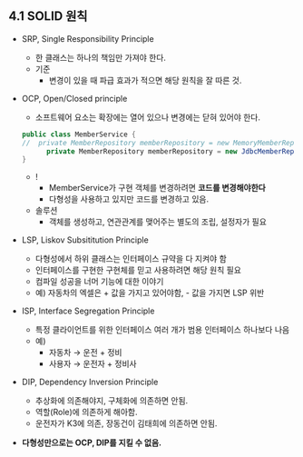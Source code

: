 ## 4.1 SOLID 원칙

- SRP, Single Responsibility Principle
    - 한 클래스는 하나의 책임만 가져야 한다.
    - 기준
        - 변경이 있을 때 파급 효과가 적으면 해당 원칙을 잘 따른 것.
- OCP, Open/Closed principle
    - 소프트웨어 요소는 확장에는 열어 있으나 변경에는 닫혀 있어야 한다.

    ``` java
    public class MemberService {
    //	private MemberRepository memberRepository = new MemoryMemberRepository();
    	  private MemberRepository memberRepository = new JdbcMemberRepository();
    }
    ```

    - !
        - MemberService가 구현 객체를 변경하려면 **코드를 변경해야한다**
        - 다형성을 사용하고 있지만 코드를 변경하고 있음.
    - 솔루션
        - 객체를 생성하고, 연관관계를 맺어주는 별도의 조립, 설정자가 필요
- LSP, Liskov Subsititution Principle
    - 다형성에서 하위 클래스는 인터페이스 규약을 다 지켜야 함
    - 인터페이스를 구현한 구현체를 믿고 사용하려면 해당 원칙 필요
    - 컴파일 성공을 너머 기능에 대한 이야기
    - 예) 자동차의 엑셀은 + 값을 가지고 있어야함, - 값을 가지면 LSP 위반
- ISP, Interface Segregation Principle
    - 특정 클라이언트를 위한 인터페이스 여러 개가 범용 인터페이스 하나보다 나음
    - 예)
        - 자동차 → 운전 + 정비
        - 사용자 → 운전자 + 정비사
- DIP, Dependency Inversion Principle
    - 추상화에 의존해야지, 구체화에 의존하면 안됨.
    - 역할(Role)에 의존하게 해아함.
    - 운전자가 K3에 의존, 장동건이 김태희에 의존하면 안됨.
- **다형성만으로는 OCP, DIP를 지킬 수 없음.**
